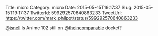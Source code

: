 Title: micro
Category: micro
Date: 2015-05-15T19:17:37
Slug: 2015-05-15T19:17:37
TwitterId: 599292570640863233
TweetUrl: https://twitter.com/mark_philpot/status/599292570640863233

[@jsnell](https://twitter.com/jsnell) Is Anime 102 still on [@theincomparable](https://twitter.com/theincomparable) docket?